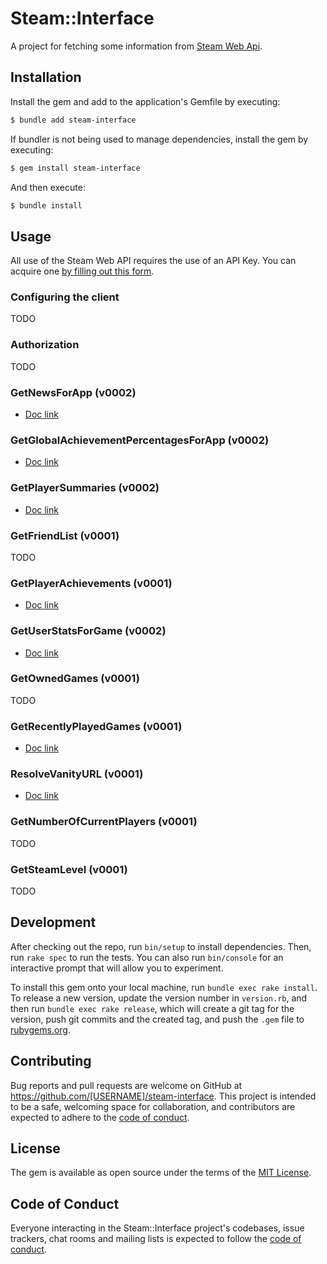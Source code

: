 # Steam::Interface

A project for fetching some information from [Steam Web Api](https://developer.valvesoftware.com/wiki/Steam_Web_API).

## Installation

Install the gem and add to the application's Gemfile by executing:

```bash
$ bundle add steam-interface
```

If bundler is not being used to manage dependencies, install the gem by executing:

```bash
$ gem install steam-interface
```

And then execute:

```bash
$ bundle install
```

## Usage

All use of the Steam Web API requires the use of an API Key. You can acquire one [by filling out this form](https://steamcommunity.com/dev/apikey).

### Configuring the client
TODO

### Authorization
TODO

### GetNewsForApp (v0002)
- [Doc link](https://developer.valvesoftware.com/wiki/Steam_Web_API#GetNewsForApp_.28v0002.29)

### GetGlobalAchievementPercentagesForApp (v0002)
- [Doc link](https://developer.valvesoftware.com/wiki/Steam_Web_API#GetGlobalAchievementPercentagesForApp_.28v0002.29)

### GetPlayerSummaries (v0002)
- [Doc link](https://developer.valvesoftware.com/wiki/Steam_Web_API#GetPlayerSummaries_.28v0002.29)

### GetFriendList (v0001)
TODO

### GetPlayerAchievements (v0001)
- [Doc link](https://developer.valvesoftware.com/wiki/Steam_Web_API#GetPlayerAchievements_.28v0001.29)

### GetUserStatsForGame (v0002)
- [Doc link](https://developer.valvesoftware.com/wiki/Steam_Web_API#GetUserStatsForGame_.28v0002.29)

### GetOwnedGames (v0001)
TODO

### GetRecentlyPlayedGames (v0001)
- [Doc link](https://developer.valvesoftware.com/wiki/Steam_Web_API#GetRecentlyPlayedGames_.28v0001.29)

### ResolveVanityURL (v0001)
- [Doc link](https://wiki.teamfortress.com/wiki/WebAPI/ResolveVanityURL)

### GetNumberOfCurrentPlayers (v0001)
TODO

### GetSteamLevel (v0001)
TODO

## Development

After checking out the repo, run `bin/setup` to install dependencies. Then, run `rake spec` to run the tests. You can also run `bin/console` for an interactive prompt that will allow you to experiment.

To install this gem onto your local machine, run `bundle exec rake install`. To release a new version, update the version number in `version.rb`, and then run `bundle exec rake release`, which will create a git tag for the version, push git commits and the created tag, and push the `.gem` file to [rubygems.org](https://rubygems.org).

## Contributing

Bug reports and pull requests are welcome on GitHub at https://github.com/[USERNAME]/steam-interface. This project is intended to be a safe, welcoming space for collaboration, and contributors are expected to adhere to the [code of conduct](https://github.com/sosolidkk/steam-interface/blob/main/CODE_OF_CONDUCT.md).

## License

The gem is available as open source under the terms of the [MIT License](https://opensource.org/licenses/MIT).

## Code of Conduct

Everyone interacting in the Steam::Interface project's codebases, issue trackers, chat rooms and mailing lists is expected to follow the [code of conduct](https://github.com/[USERNAME]/steam-interface/blob/main/CODE_OF_CONDUCT.md).
